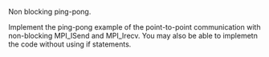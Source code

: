 Non blocking ping-pong.

Implement the ping-pong example of the point-to-point communication with non-blocking MPI_ISend and MPI_Irecv. You may also be able to implemetn the code without using if statements.
